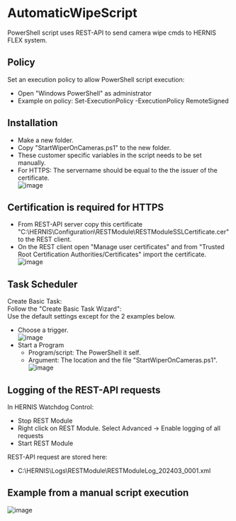 # AutomaticWipeScript
PowerShell script uses REST-API to send camera wipe cmds to HERNIS FLEX system.
## Policy
Set an execution policy to allow PowerShell script execution:<br>
* Open "Windows PowerShell" as administrator<br>
* Example on policy: Set-ExecutionPolicy -ExecutionPolicy RemoteSigned
## Installation
* Make a new folder.<br>
* Copy "StartWiperOnCameras.ps1" to the new folder.
* These customer specific variables in the script needs to be set manually.<br>
* For HTTPS: The servername should be equal to the the issuer of the certificate.<br>
![image](https://github.com/LeifKlemetsen-eaton/AutomaticWipeScript/assets/115617622/2c1f841e-d99b-46ba-9d99-6b10f3b3f9e0)
## Certification is required for HTTPS
* From REST-API server copy this certificate "C:\HERNIS\Configuration\RESTModule\RESTModuleSSLCertificate.cer" to the REST client.<br>
* On the REST client open "Manage user certificates" and from "Trusted Root Certification Authorities/Certificates" import the certificate.
![image](https://github.com/LeifKlemetsen-eaton/AutomaticWipeScript/assets/115617622/221d92a2-4c5e-451c-a396-7d80cbf7379f)
## Task Scheduler
Create Basic Task:<br>
Follow the "Create Basic Task Wizard":<br>
Use the default settings except for the 2 examples below.<br>
* Choose a trigger.<br>
![image](https://github.com/LeifKlemetsen-eaton/AutomaticWipeScript/assets/115617622/b969060d-e1a3-47ba-a9fc-3fa81f0cf1c8)
* Start a Program<br>
  * Program/script: The PowerShell it self.<br>
  * Argument: The location and the file "StartWiperOnCameras.ps1".<br>
![image](https://github.com/LeifKlemetsen-eaton/AutomaticWipeScript/assets/115617622/be38ef81-bf89-4361-a536-89299752cfff)
## Logging of the REST-API requests
In HERNIS Watchdog Control:<br>
* Stop REST Module
* Right click on REST Module. Select Advanced -> Enable logging of all requests
* Start REST Module

REST-API request are stored here:
* C:\HERNIS\Logs\RESTModule\RESTModuleLog_202403_0001.xml
## Example from a manual script execution
![image](https://github.com/LeifKlemetsen-eaton/AutomaticWipeScript/assets/115617622/4e44f05e-877f-4f72-902e-e949d43b7f56)
